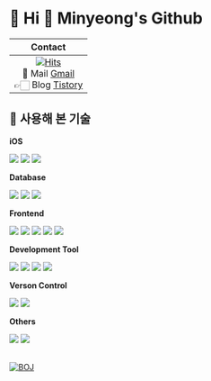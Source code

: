 <div align="left">
    <h1>👋 Hi 👋 Minyeong's Github </h1>
</div>

<div align="left">

| Contact |
|:---:|
| [![Hits](https://hits.seeyoufarm.com/api/count/incr/badge.svg?url=https%3A%2F%2Fgithub.com%2Fmminy62%2Fhit-counter&count_bg=%234BCDB7&title_bg=%239FBBBE&icon=&icon_color=%23E15858&title=hits&edge_flat=false)](https://hits.seeyoufarm.com) <br> 📧 Mail [Gmail](https://img.shields.io/badge/Gmail-red?style=for-the-badge&logo=Gmail&logoColor=white&link=mailto:mminy62@gmail.com) <br> 👉🏻 Blog  [Tistory](https://coding2bdev.tistory.com/) |


</div>

<div align="left">
    <div>
        <h2>💪 사용해 본 기술</h2>
        <!-- iOS -->
        <p><strong>iOS</strong></p>
        <div>
            <img src="http://img.shields.io/badge/-SwiftUI-skyblue?style=for-the-badge&logo=swift&link=https://coding2bdev.tistory.com/"> 
            <img src="http://img.shields.io/badge/-UIKit-white?style=for-the-badge&logo=UIkit&link=https://coding2bdev.tistory.com/"> 
            <img src="http://img.shields.io/badge/-iOS-black?style=for-the-badge&logo=ios&link=https://coding2bdev.tistory.com/"> 
        </div>
        <!-- Database -->
        <p><strong>Database</strong></p>
        <div>
            <img src="https://img.shields.io/badge/oracle-F80000?style=for-the-badge&logo=oracle&logoColor=white"> 
            <img src="https://img.shields.io/badge/mysql-4479A1?style=for-the-badge&logo=mysql&logoColor=white"> 
            <img src="https://img.shields.io/badge/firebase-FFCA28?style=for-the-badge&logo=firebase&logoColor=white">
        </div>
        <!-- Frontend -->
        <p><strong>Frontend</strong></p>
        <div>
            <img src="https://img.shields.io/badge/html5-E34F26?style=flat-square&logo=html5&logoColor=white"> 
            <img src="https://img.shields.io/badge/css-1572B6?style=flat-square&logo=css3&logoColor=white"> 
            <img src="https://img.shields.io/badge/javascript-F7DF1E?style=flat-square&logo=javascript&logoColor=black"> 
            <img src="https://img.shields.io/badge/bootstrap-7952B3?style=flat-square&logo=bootstrap&logoColor=white">
            <img src="https://img.shields.io/badge/react-61DAFB?style=flat-square&logo=react&logoColor=black">
        </div>
    <!-- Development Tool -->
        <p><strong>Development Tool</strong></p>
        <div>
            <img src="https://img.shields.io/badge/Xcode-blue?style=flat-square&logo=xcode&logoColor=white"> 
            <img src="https://img.shields.io/badge/Visual Studio Code-1572B6?style=flat-square&logo=visualstudiocode&logoColor=white"> 
            <img src="https://img.shields.io/badge/Eclipse IDE-purple?style=flat-square&logo=eclipseIDE&logoColor=white"> 
            <img src="https://img.shields.io/badge/Andoid Studio-green?style=flat-square&logo=android studio&logoColor=white">
        </div>
    <!-- Verson control -->
        <p><strong>Verson Control</strong></p>
        <div>
            <img src="https://img.shields.io/badge/git-orange?style=flat-square&logo=git&logoColor=white"> 
            <img src="https://img.shields.io/badge/github-black?style=flat-square&logo=github&logoColor=white">
        </div>
        <!-- Others -->
        <p><strong>Others</strong></p>
        <div>
            <img src="https://img.shields.io/badge/Java-7F52FF?style=flat-square&logoColor=white">
            <img src="https://img.shields.io/badge/python-3776AB?style=flat-square&logo=python&logoColor=white"> 
        </div><br>
    </div>
</div>

[![BOJ](https://bojstat.vulcan.site/v2/en/min3209258)](https://www.acmicpc.net/user/min3209258)



